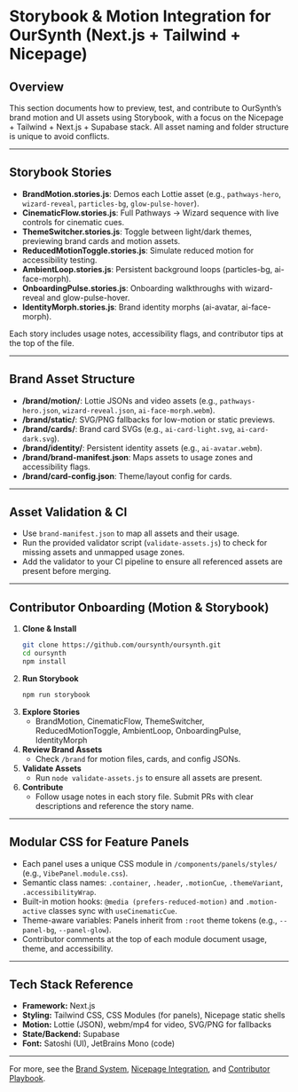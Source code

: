 # Storybook & Motion Integration for OurSynth (Next.js + Tailwind + Nicepage)

## Overview
This section documents how to preview, test, and contribute to OurSynth’s brand motion and UI assets using Storybook, with a focus on the Nicepage + Tailwind + Next.js + Supabase stack. All asset naming and folder structure is unique to avoid conflicts.

---

## Storybook Stories

- **BrandMotion.stories.js**: Demos each Lottie asset (e.g., `pathways-hero`, `wizard-reveal`, `particles-bg`, `glow-pulse-hover`).
- **CinematicFlow.stories.js**: Full Pathways → Wizard sequence with live controls for cinematic cues.
- **ThemeSwitcher.stories.js**: Toggle between light/dark themes, previewing brand cards and motion assets.
- **ReducedMotionToggle.stories.js**: Simulate reduced motion for accessibility testing.
- **AmbientLoop.stories.js**: Persistent background loops (particles-bg, ai-face-morph).
- **OnboardingPulse.stories.js**: Onboarding walkthroughs with wizard-reveal and glow-pulse-hover.
- **IdentityMorph.stories.js**: Brand identity morphs (ai-avatar, ai-face-morph).

Each story includes usage notes, accessibility flags, and contributor tips at the top of the file.

---

## Brand Asset Structure

- **/brand/motion/**: Lottie JSONs and video assets (e.g., `pathways-hero.json`, `wizard-reveal.json`, `ai-face-morph.webm`).
- **/brand/static/**: SVG/PNG fallbacks for low-motion or static previews.
- **/brand/cards/**: Brand card SVGs (e.g., `ai-card-light.svg`, `ai-card-dark.svg`).
- **/brand/identity/**: Persistent identity assets (e.g., `ai-avatar.webm`).
- **/brand/brand-manifest.json**: Maps assets to usage zones and accessibility flags.
- **/brand/card-config.json**: Theme/layout config for cards.

---

## Asset Validation & CI

- Use `brand-manifest.json` to map all assets and their usage.
- Run the provided validator script (`validate-assets.js`) to check for missing assets and unmapped usage zones.
- Add the validator to your CI pipeline to ensure all referenced assets are present before merging.

---

## Contributor Onboarding (Motion & Storybook)

1. **Clone & Install**
   ```sh
   git clone https://github.com/oursynth/oursynth.git
   cd oursynth
   npm install
   ```
2. **Run Storybook**
   ```sh
   npm run storybook
   ```
3. **Explore Stories**
   - BrandMotion, CinematicFlow, ThemeSwitcher, ReducedMotionToggle, AmbientLoop, OnboardingPulse, IdentityMorph
4. **Review Brand Assets**
   - Check `/brand` for motion files, cards, and config JSONs.
5. **Validate Assets**
   - Run `node validate-assets.js` to ensure all assets are present.
6. **Contribute**
   - Follow usage notes in each story file. Submit PRs with clear descriptions and reference the story name.

---

## Modular CSS for Feature Panels

- Each panel uses a unique CSS module in `/components/panels/styles/` (e.g., `VibePanel.module.css`).
- Semantic class names: `.container`, `.header`, `.motionCue`, `.themeVariant`, `.accessibilityWrap`.
- Built-in motion hooks: `@media (prefers-reduced-motion)` and `.motion-active` classes sync with `useCinematicCue`.
- Theme-aware variables: Panels inherit from `:root` theme tokens (e.g., `--panel-bg`, `--panel-glow`).
- Contributor comments at the top of each module document usage, theme, and accessibility.

---

## Tech Stack Reference
- **Framework:** Next.js
- **Styling:** Tailwind CSS, CSS Modules (for panels), Nicepage static shells
- **Motion:** Lottie (JSON), webm/mp4 for video, SVG/PNG for fallbacks
- **State/Backend:** Supabase
- **Font:** Satoshi (UI), JetBrains Mono (code)

---

For more, see the [Brand System](./brand-system.md), [Nicepage Integration](./nicepage-integration.md), and [Contributor Playbook](./contributor-playbook.md).
